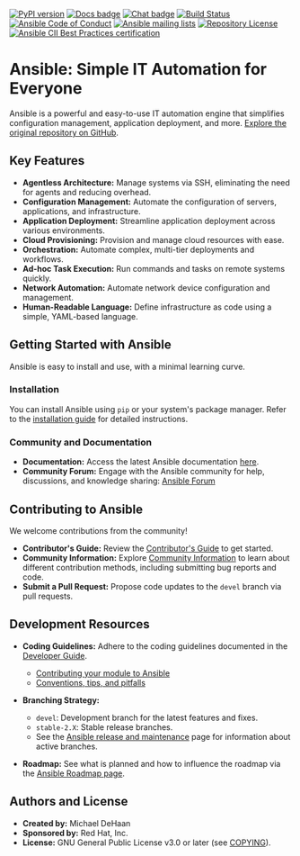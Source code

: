 [![PyPI version](https://img.shields.io/pypi/v/ansible-core.svg)](https://pypi.org/project/ansible-core)
[![Docs badge](https://img.shields.io/badge/docs-latest-brightgreen.svg)](https://docs.ansible.com/ansible/latest/)
[![Chat badge](https://img.shields.io/badge/chat-IRC-brightgreen.svg)](https://docs.ansible.com/ansible/devel/community/communication.html)
[![Build Status](https://dev.azure.com/ansible/ansible/_apis/build/status/CI?branchName=devel)](https://dev.azure.com/ansible/ansible/_build/latest?definitionId=20&branchName=devel)
[![Ansible Code of Conduct](https://img.shields.io/badge/code%20of%20conduct-Ansible-silver.svg)](https://docs.ansible.com/ansible/devel/community/code_of_conduct.html)
[![Ansible mailing lists](https://img.shields.io/badge/mailing%20lists-Ansible-orange.svg)](https://docs.ansible.com/ansible/devel/community/communication.html#mailing-list-information)
[![Repository License](https://img.shields.io/badge/license-GPL%20v3.0-brightgreen.svg)](COPYING)
[![Ansible CII Best Practices certification](https://bestpractices.coreinfrastructure.org/projects/2372/badge)](https://bestpractices.coreinfrastructure.org/projects/2372)

# Ansible: Simple IT Automation for Everyone

Ansible is a powerful and easy-to-use IT automation engine that simplifies configuration management, application deployment, and more.  [Explore the original repository on GitHub](https://github.com/ansible/ansible).

## Key Features

*   **Agentless Architecture:** Manage systems via SSH, eliminating the need for agents and reducing overhead.
*   **Configuration Management:** Automate the configuration of servers, applications, and infrastructure.
*   **Application Deployment:** Streamline application deployment across various environments.
*   **Cloud Provisioning:** Provision and manage cloud resources with ease.
*   **Orchestration:** Automate complex, multi-tier deployments and workflows.
*   **Ad-hoc Task Execution:** Run commands and tasks on remote systems quickly.
*   **Network Automation:** Automate network device configuration and management.
*   **Human-Readable Language:** Define infrastructure as code using a simple, YAML-based language.

## Getting Started with Ansible

Ansible is easy to install and use, with a minimal learning curve.

### Installation

You can install Ansible using `pip` or your system's package manager.  Refer to the [installation guide](https://docs.ansible.com/ansible/latest/installation_guide/intro_installation.html) for detailed instructions.

### Community and Documentation

*   **Documentation:** Access the latest Ansible documentation [here](https://docs.ansible.com/ansible/latest/).
*   **Community Forum:** Engage with the Ansible community for help, discussions, and knowledge sharing: [Ansible Forum](https://forum.ansible.com/c/help/6)

## Contributing to Ansible

We welcome contributions from the community!

*   **Contributor's Guide:** Review the [Contributor's Guide](./.github/CONTRIBUTING.md) to get started.
*   **Community Information:** Explore [Community Information](https://docs.ansible.com/ansible/devel/community) to learn about different contribution methods, including submitting bug reports and code.
*   **Submit a Pull Request:** Propose code updates to the `devel` branch via pull requests.

## Development Resources

*   **Coding Guidelines:** Adhere to the coding guidelines documented in the [Developer Guide](https://docs.ansible.com/ansible/devel/dev_guide/).

    *   [Contributing your module to Ansible](https://docs.ansible.com/ansible/devel/dev_guide/developing_modules_checklist.html)
    *   [Conventions, tips, and pitfalls](https://docs.ansible.com/ansible/devel/dev_guide/developing_modules_best_practices.html)
*   **Branching Strategy:**

    *   `devel`: Development branch for the latest features and fixes.
    *   `stable-2.X`: Stable release branches.
    *   See the [Ansible release and maintenance](https://docs.ansible.com/ansible/devel/reference_appendices/release_and_maintenance.html) page for information about active branches.
*   **Roadmap:** See what is planned and how to influence the roadmap via the [Ansible Roadmap page](https://docs.ansible.com/ansible/devel/roadmap/).

## Authors and License

*   **Created by:** Michael DeHaan
*   **Sponsored by:** Red Hat, Inc.
*   **License:** GNU General Public License v3.0 or later (see [COPYING](COPYING)).